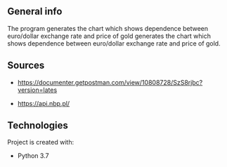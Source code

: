 ## General info
The program generates the chart which shows dependence between euro/dollar exchange rate and price of gold generates the chart which shows dependence between euro/dollar exchange rate and price of gold.
## Sources
* https://documenter.getpostman.com/view/10808728/SzS8rjbc?version=lates

* https://api.nbp.pl/

## Technologies
Project is created with:
* Python 3.7
